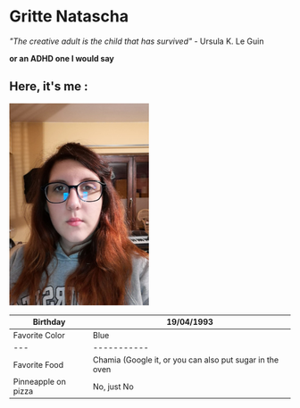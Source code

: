 # Gritte Natascha

*"The creative adult is the child that has survived"* - Ursula K. Le Guin  
  
**or an ADHD one I would say**  
  
## Here, it's me :
![Nana](./img/profile.png)
  
| Birthday | 19/04/1993 |
| ---  | ----------- |
| Favorite Color | Blue |
| ---  | ----------- |
| Favorite Food  | Chamia (Google it, or you can also put sugar in the oven |
| Pinneapple on pizza | No, just No |


